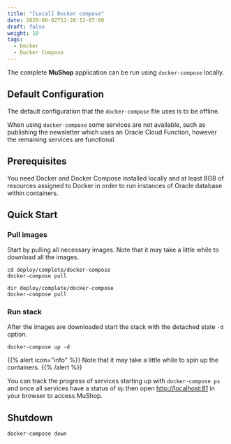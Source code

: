 ```yaml
---
title: "[Local] Docker compose"
date: 2020-06-02T12:28:12-07:00
draft: false
weight: 10
tags:
  - Docker
  - Docker Compose
---
```


The complete **MuShop** application can be run using `docker-compose` locally.

## Default Configuration

The default configuration that the `docker-compose` file uses is to be offline.

When using `docker-compose` some services are not available, such as publishing the newsletter which uses an Oracle Cloud Function, however the remaining services are functional.

## Prerequisites

You need Docker and Docker Compose installed locally and at least 8GB of resources assigned to Docker in order to run instances of Oracle database within containers.

## Quick Start

### Pull images
Start by pulling all necessary images. Note that it may take a little while to download all the images.

```shell--linux-macos
cd deploy/complete/docker-compose
docker-compose pull
```

```shell--win
dir deploy/complete/docker-compose
docker-compose pull
```

### Run stack
After the images are downloaded start the stack with the detached state `-d` option.

```shell
docker-compose up -d
```

{{% alert icon="info" %}}
Note that it may take a little while to spin up the containers.
{{% /alert %}}

You can track the progress of services starting up with `docker-compose ps` and once all services have a status of `Up` then open [http://localhost:81](http://localhost:81) in your browser to access MuShop.


## Shutdown

```shell
docker-compose down
```

